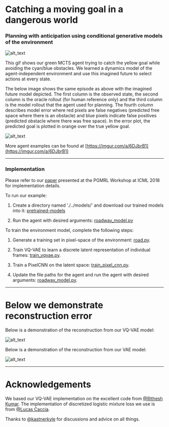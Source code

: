 # Catching a moving goal in a dangerous world 
### Planning with anticipation using conditional generative models of the environment

![alt_text](https://github.com/johannah/trajectories/blob/master/imgs/10-step-fast.gif)

This gif shows our green MCTS agent trying to catch the yellow goal while avoiding the cyan/blue obstacles. We learned a dynamics model of the agent-independent environment and use this imagined future to select actions at every state. 

The below image shows the same episode as above with the imagined future model depicted. The first column is the observed state, the second column is the oracle rollout (for human reference only) and the third column is the model rollout that the agent used for planning. 
The fourth column describes model error where red pixels are false negatives (predicted free space where there is an obstacle) and blue pixels indicate false positives (predicted obstacle where there was free space). In the error plot, the predicted goal is plotted in orange over the true yellow goal.

![alt_text](https://github.com/johannah/trajectories/blob/master/imgs/10-step-rollout.gif)

More agent examples can be found at [https://imgur.com/a/6DJbrB1](https://imgur.com/a/6DJbrB1)

--- 
### Implementation 

Please refer to our [paper](https://github.com/johannah/trajectories/blob/master/icml18-vqvae-model-camera-ready.pdf) presented at the PGMRL Workshop at ICML 2018 for implementation details.

To run our example:
1) Create a directory named './../models/' and download our trained models into it:
[pretrained-models](https://drive.google.com/open?id=1Pa3b8Syo6FQcVIZ4IQLJ7MRU-i0h_-rU)
 
2) Run the agent with desired arguments:
[roadway_model.py](https://github.com/johannah/trajectories/blob/master/examles/road_model.py)

To train the environment model, complete the following steps: 

1) Generate a training set in pixel-space of the environment: 
[road.py](https://github.com/johannah/trajectories/blob/master/trajectories/road.py).

2) Train VQ-VAE to learn a discrete latent representation of individual frames:
[train_vqvae.py](https://github.com/johannah/trajectories/blob/master/trajectories/train_vqvae.py).

3) Train a PixelCNN on the latent space:
[train_pixel_cnn.py](https://github.com/johannah/trajectories/blob/master/trajectories/train_pixel_cnn.py).

4) Update the file paths for the agent and run the agent with desired arguments: 
[roadway_model.py](https://github.com/johannah/trajectories/blob/master/examples/roadway_model.py).

---
# Below we demonstrate reconstruction error 

Below is a demonstration of the reconstruction from our VQ-VAE model:

![alt_text](https://github.com/johannah/trajectories/blob/master/imgs/true_step_seed_930_vqvae.gif)

Below is a demonstration of the reconstruction from our VAE model:

![alt_text](https://github.com/johannah/trajectories/blob/master/imgs/true_step_seed_930_vae.gif)

---
# Acknowledgements

We based our VQ-VAE implementation on the excellent code from [@Rithesh Kumar](https://github.com/ritheshkumar95/vq-vae-exps). 
The implementation of discretized logistic mixture loss we use is from [@Lucas Caccia](https://github.com/pclucas14/pixel-cnn-pp/blob/master/utils.py).

Thanks to [@kastnerkyle](https://github.com/kastnerkyle) for discussions and advice on all things.

